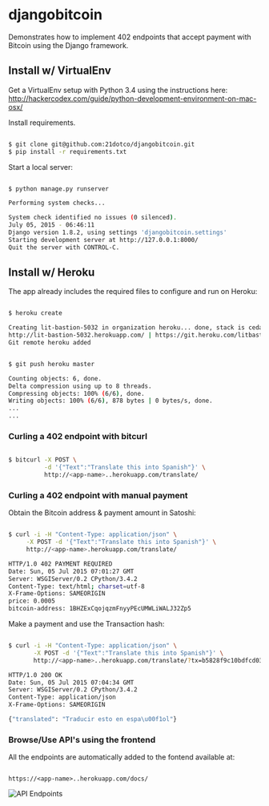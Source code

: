 # djangobitcoin

Demonstrates how to implement 402 endpoints that accept payment with Bitcoin using the Django framework.

## Install w/ VirtualEnv

Get a VirtualEnv setup with Python 3.4 using the instructions here: http://hackercodex.com/guide/python-development-environment-on-mac-osx/

Install requirements.

```bash

$ git clone git@github.com:21dotco/djangobitcoin.git
$ pip install -r requirements.txt

```

Start a local server:

```bash

$ python manage.py runserver

Performing system checks...

System check identified no issues (0 silenced).
July 05, 2015 - 06:46:11
Django version 1.8.2, using settings 'djangobitcoin.settings'
Starting development server at http://127.0.0.1:8000/
Quit the server with CONTROL-C.

```


## Install w/ Heroku

The app already includes the required files to configure and run on Heroku:

```bash

$ heroku create

Creating lit-bastion-5032 in organization heroku... done, stack is cedar-14
http://lit-bastion-5032.herokuapp.com/ | https://git.heroku.com/litbastion-503.git
Git remote heroku added

```

```bash

$ git push heroku master

Counting objects: 6, done.
Delta compression using up to 8 threads.
Compressing objects: 100% (6/6), done.
Writing objects: 100% (6/6), 878 bytes | 0 bytes/s, done.
...
...

```


### Curling a 402 endpoint with bitcurl

```bash

$ bitcurl -X POST \
          -d '{"Text":"Translate this into Spanish"}' \
          http://<app-name>..herokuapp.com/translate/

```

### Curling a 402 endpoint with manual payment 

Obtain the Bitcoin address & payment amount in Satoshi:

```bash

$ curl -i -H "Content-Type: application/json" \
     -X POST -d '{"Text":"Translate this into Spanish"}' \
     http://<app-name>.herokuapp.com/translate/

HTTP/1.0 402 PAYMENT REQUIRED
Date: Sun, 05 Jul 2015 07:01:27 GMT
Server: WSGIServer/0.2 CPython/3.4.2
Content-Type: text/html; charset=utf-8
X-Frame-Options: SAMEORIGIN
price: 0.0005
bitcoin-address: 1BHZExCqojqzmFnyyPEcUMWLiWALJ32Zp5

```

Make a payment and use the Transaction hash: 

```bash

$ curl -i -H "Content-Type: application/json" \
       -X POST -d '{"Text":"Translate this into Spanish"}' \
       http://<app-name>..herokuapp.com/translate/?tx=b5828f9c10bdfcd03bd4650d98fbed09d2f4a8f13554c92f2f7c6142064e314e

HTTP/1.0 200 OK
Date: Sun, 05 Jul 2015 07:04:34 GMT
Server: WSGIServer/0.2 CPython/3.4.2
Content-Type: application/json
X-Frame-Options: SAMEORIGIN

{"translated": "Traducir esto en espa\u00f1ol"}

```

### Browse/Use API's using the frontend

All the endpoints are automatically added to the fontend available at:

```

https://<app-name>..herokuapp.com/docs/

```

![API Endpoints](/docs/api_docs_page.png)





